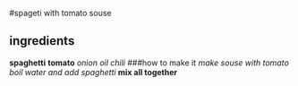 #spageti with tomato souse

## ingredients
**spaghetti**
**tomato**
*onion*
*oil*
*chili*
###how to make it
*make souse with tomato*
*boil water and add spaghetti*
**mix all together**

